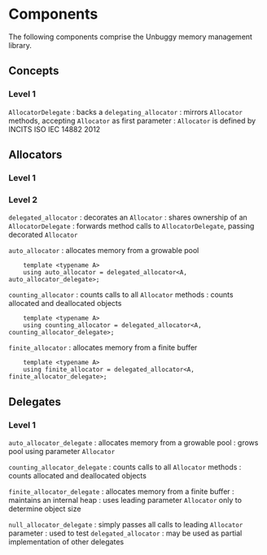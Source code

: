 Components
==========
The following components comprise the Unbuggy memory management library.

Concepts
--------
### Level 1

`AllocatorDelegate`
  : backs a `delegating_allocator`
  : mirrors `Allocator` methods, accepting `Allocator` as first parameter
  : `Allocator` is defined by INCITS ISO IEC 14882 2012

Allocators
----------
### Level 1

### Level 2

`delegated_allocator`
  : decorates an `Allocator`
  : shares ownership of an `AllocatorDelegate`
  : forwards method calls to `AllocatorDelegate`, passing decorated `Allocator`

`auto_allocator`
  : allocates memory from a growable pool

        template <typename A>
        using auto_allocator = delegated_allocator<A, auto_allocator_delegate>;

`counting_allocator`
  : counts calls to all `Allocator` methods
  : counts allocated and deallocated objects

        template <typename A>
        using counting_allocator = delegated_allocator<A, counting_allocator_delegate>;

`finite_allocator`
  : allocates memory from a finite buffer

        template <typename A>
        using finite_allocator = delegated_allocator<A, finite_allocator_delegate>;

Delegates
---------
### Level 1

`auto_allocator_delegate`
  : allocates memory from a growable pool
  : grows pool using parameter `Allocator`

`counting_allocator_delegate`
  : counts calls to all `Allocator` methods
  : counts allocated and deallocated objects

`finite_allocator_delegate`
  : allocates memory from a finite buffer
  : maintains an internal heap
  : uses leading parameter `Allocator` only to determine object size

`null_allocator_delegate`
  : simply passes all calls to leading `Allocator` parameter
  : used to test `delegated_allocator`
  : may be used as partial implementation of other delegates

<style>
    dd p:first-child { margin-top: 0 }
</style>
